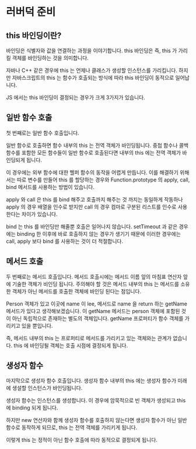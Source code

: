 # 러버덕 준비

## this 바인딩이란?

바인딩은 식별자와 값을 연결하는 과정을 이야기합니다. this 바인딩은 즉, this 가 가리킬 객체를 바인딩하는 것을 의미합니다.

자바나 C++ 같은 경우에 this 는 언제나 클래스가 생성할 인스턴스를 가리킵니다. 하지만 자바스크립트의 this 는 함수가 호출되는 방식에 따라 this 바인딩이 동적으로 일어납니다.

JS 에서는 this 바인딩이 결정되는 경우가 크게 3가지가 있습니다.

## 일반 함수 호출

첫 번째로는 일반 함수 호출입니다.

일반 함수로 호출하면 함수 내부의 this 는 전역 객체가 바인딩됩니다. 중첩 함수나 콜백 함수를 포함한 모든 함수들이 일반 함수로 호출된다면 내부의 this 에는 전역 객체가 바인딩되게 됩니다. 

이 경우에는 외부 함수에 대한 헬퍼 함수의 동작을 어렵게 만듭니다. 이를 해결하기 위해서는 따로 변수를 만들어 this 를 할당하는 경우와 Function.prototype 의 apply, call, bind 메서드를 사용하는 방법이 있습니다.

apply 와 call 은 this 를 bind 해주고 호출까지 해주는 것 까지는 동일하게 작동하나 apply 의 경우 배열을 인수로 받지만 call 의 경우 컴마로 구분된 리스트를 인수로 사용한다는 차이가 있습니다.

bind 는 this 를 바인딩만 해줄뿐 호출은 일어나지 않습니다. setTimeout 과 같은 경우에는 binding 한 이후에 바로 호출하지 않는 경우가 생기기 때문에 이러한 경우에는 call, apply 보다 bind 를 사용하는 것이 더 적절합니다.

## 메서드 호출

두 번째로는 메서드 호출입니다. 메서드 호출시에는 메서드 이름 앞의 마침표 연산자 앞에 기술한 객체가 비인딩 됩니다. 주의해야 할 것은 메서드 내부의 this 는 메서드를 소유한 객체가 아닌 메서드를 호출한 객체에 바인딩 된다는 점입니다.

Person 객체가 있고 이곳에 name 이 lee, 메서드로 name 을 return 하는 getName 메서드가 있다고 생각해보겠습니다. 이 getName 메서드는 person 객체에 포함된 것이 아닌 독립적으로 존재하는 별도의 객체입니다. getName 프로퍼티가 함수 객체를 가리키고 있을 뿐입니다.

즉, 메서드 내부의 this 는 프로퍼티로 메서드를 가리키고 있는 객체와는 관계가 없습니다. this 에 바인딩될 객체는 호출 시점에 결정되게 됩니다.

## 생성자 함수

마지막으로 생성자 함수 호출입니다. 생성자 함수 내부의 this 에는 생성자 함수가 미래에 생설할 인스턴스가 바인딩됩니다.

생성자 함수는 인스턴스를 생성합니다. 이 경우에 암묵적으로 빈 객체가 생성되고 this 에 binding 되게 됩니다.

 하지만 new 연산자와 함께 생성자 함수를 호출하지 않는다면 생성자 함수가 아닌 일반 함수로 동작하게 되므로, this 는 전역 객체를 가리키게 됩니다. 

이렇게 this 는 정적이 아닌 함수 호출에 따라 동적으로 결정되게 됩니다. 

